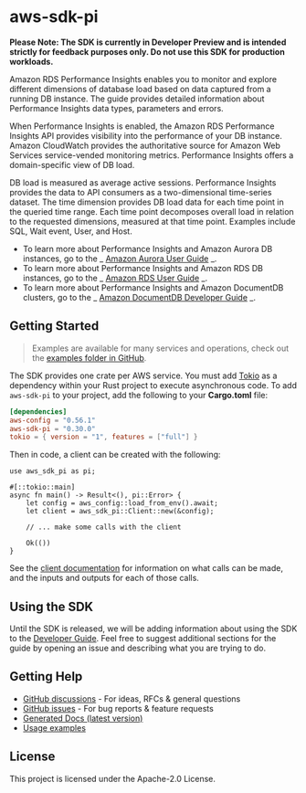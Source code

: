# aws-sdk-pi

**Please Note: The SDK is currently in Developer Preview and is intended strictly for
feedback purposes only. Do not use this SDK for production workloads.**

Amazon RDS Performance Insights enables you to monitor and explore different dimensions of database load based on data captured from a running DB instance. The guide provides detailed information about Performance Insights data types, parameters and errors.

When Performance Insights is enabled, the Amazon RDS Performance Insights API provides visibility into the performance of your DB instance. Amazon CloudWatch provides the authoritative source for Amazon Web Services service-vended monitoring metrics. Performance Insights offers a domain-specific view of DB load.

DB load is measured as average active sessions. Performance Insights provides the data to API consumers as a two-dimensional time-series dataset. The time dimension provides DB load data for each time point in the queried time range. Each time point decomposes overall load in relation to the requested dimensions, measured at that time point. Examples include SQL, Wait event, User, and Host.
  - To learn more about Performance Insights and Amazon Aurora DB instances, go to the _ [Amazon Aurora User Guide](https://docs.aws.amazon.com/AmazonRDS/latest/AuroraUserGuide/USER_PerfInsights.html) _.
  - To learn more about Performance Insights and Amazon RDS DB instances, go to the _ [Amazon RDS User Guide](https://docs.aws.amazon.com/AmazonRDS/latest/UserGuide/USER_PerfInsights.html) _.
  - To learn more about Performance Insights and Amazon DocumentDB clusters, go to the _ [Amazon DocumentDB Developer Guide](https://docs.aws.amazon.com/documentdb/latest/developerguide/performance-insights.html) _.

## Getting Started

> Examples are available for many services and operations, check out the
> [examples folder in GitHub](https://github.com/awslabs/aws-sdk-rust/tree/main/examples).

The SDK provides one crate per AWS service. You must add [Tokio](https://crates.io/crates/tokio)
as a dependency within your Rust project to execute asynchronous code. To add `aws-sdk-pi` to
your project, add the following to your **Cargo.toml** file:

```toml
[dependencies]
aws-config = "0.56.1"
aws-sdk-pi = "0.30.0"
tokio = { version = "1", features = ["full"] }
```

Then in code, a client can be created with the following:

```rust,no_run
use aws_sdk_pi as pi;

#[::tokio::main]
async fn main() -> Result<(), pi::Error> {
    let config = aws_config::load_from_env().await;
    let client = aws_sdk_pi::Client::new(&config);

    // ... make some calls with the client

    Ok(())
}
```

See the [client documentation](https://docs.rs/aws-sdk-pi/latest/aws_sdk_pi/client/struct.Client.html)
for information on what calls can be made, and the inputs and outputs for each of those calls.

## Using the SDK

Until the SDK is released, we will be adding information about using the SDK to the
[Developer Guide](https://docs.aws.amazon.com/sdk-for-rust/latest/dg/welcome.html). Feel free to suggest
additional sections for the guide by opening an issue and describing what you are trying to do.

## Getting Help

* [GitHub discussions](https://github.com/awslabs/aws-sdk-rust/discussions) - For ideas, RFCs & general questions
* [GitHub issues](https://github.com/awslabs/aws-sdk-rust/issues/new/choose) - For bug reports & feature requests
* [Generated Docs (latest version)](https://awslabs.github.io/aws-sdk-rust/)
* [Usage examples](https://github.com/awslabs/aws-sdk-rust/tree/main/examples)

## License

This project is licensed under the Apache-2.0 License.

